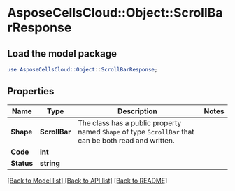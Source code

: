 # AsposeCellsCloud::Object::ScrollBarResponse 

## Load the model package
```perl
use AsposeCellsCloud::Object::ScrollBarResponse;
```

## Properties
Name | Type | Description | Notes
------------ | ------------- | ------------- | -------------
**Shape** | **ScrollBar** | The class has a public property named `Shape` of type `ScrollBar` that can be both read and written. |
**Code** | **int** |  |
**Status** | **string** |  |  

[[Back to Model list]](../README.md#documentation-for-models) [[Back to API list]](../README.md#documentation-for-api-endpoints) [[Back to README]](../README.md)

